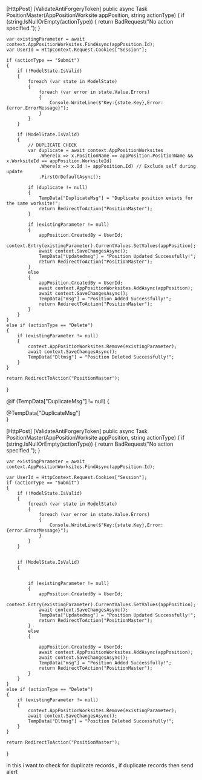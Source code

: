 [HttpPost]
[ValidateAntiForgeryToken]
public async Task<IActionResult> PositionMaster(AppPositionWorksite appPosition, string actionType)
{
    if (string.IsNullOrEmpty(actionType))
    {
        return BadRequest("No action specified.");
    }

    var existingParameter = await context.AppPositionWorksites.FindAsync(appPosition.Id);
    var UserId = HttpContext.Request.Cookies["Session"];

    if (actionType == "Submit")
    {
        if (!ModelState.IsValid)
        {
            foreach (var state in ModelState)
            {
                foreach (var error in state.Value.Errors)
                {
                    Console.WriteLine($"Key:{state.Key},Error:{error.ErrorMessage}");
                }
            }
        }

        if (ModelState.IsValid)
        {
            // DUPLICATE CHECK
            var duplicate = await context.AppPositionWorksites
                .Where(x => x.PositionName == appPosition.PositionName && x.WorksiteId == appPosition.WorksiteId)
                .Where(x => x.Id != appPosition.Id) // Exclude self during update
                .FirstOrDefaultAsync();

            if (duplicate != null)
            {
                TempData["DuplicateMsg"] = "Duplicate position exists for the same worksite!";
                return RedirectToAction("PositionMaster");
            }

            if (existingParameter != null)
            {
                appPosition.CreatedBy = UserId;
                context.Entry(existingParameter).CurrentValues.SetValues(appPosition);
                await context.SaveChangesAsync();
                TempData["Updatedmsg"] = "Position Updated Successfully!";
                return RedirectToAction("PositionMaster");
            }
            else
            {
                appPosition.CreatedBy = UserId;
                await context.AppPositionWorksites.AddAsync(appPosition);
                await context.SaveChangesAsync();
                TempData["msg"] = "Position Added Successfully!";
                return RedirectToAction("PositionMaster");
            }
        }
    }
    else if (actionType == "Delete")
    {
        if (existingParameter != null)
        {
            context.AppPositionWorksites.Remove(existingParameter);
            await context.SaveChangesAsync();
            TempData["Dltmsg"] = "Position Deleted Successfully!";
        }
    }

    return RedirectToAction("PositionMaster");
}


@if (TempData["DuplicateMsg"] != null)
{
    <div class="alert alert-warning">
        @TempData["DuplicateMsg"]
    </div>
}



[HttpPost]
[ValidateAntiForgeryToken]
public async Task<IActionResult> PositionMaster(AppPositionWorksite appPosition, string actionType)
{
    if (string.IsNullOrEmpty(actionType))
    {
        return BadRequest("No action specified.");
    }

    var existingParameter = await context.AppPositionWorksites.FindAsync(appPosition.Id);

    var UserId = HttpContext.Request.Cookies["Session"];
    if (actionType == "Submit")
    {
        if (!ModelState.IsValid)
        {
            foreach (var state in ModelState)
            {
                foreach (var error in state.Value.Errors)
                {
                    Console.WriteLine($"Key:{state.Key},Error:{error.ErrorMessage}");
                }
            }
        }


        if (ModelState.IsValid)
        {


            if (existingParameter != null)
            {
                appPosition.CreatedBy = UserId;
                context.Entry(existingParameter).CurrentValues.SetValues(appPosition);
                await context.SaveChangesAsync();
                TempData["Updatedmsg"] = "Position Updated Successfully!";
                return RedirectToAction("PositionMaster");
            }
            else
            {

                appPosition.CreatedBy = UserId;
                await context.AppPositionWorksites.AddAsync(appPosition);
                await context.SaveChangesAsync();
                TempData["msg"] = "Position Added Successfully!";
                return RedirectToAction("PositionMaster");
            }
        }
    }
    else if (actionType == "Delete")
    {
        if (existingParameter != null)
        {
            context.AppPositionWorksites.Remove(existingParameter);
            await context.SaveChangesAsync();
            TempData["Dltmsg"] = "Position Deleted Successfully!";
        }
    }

    return RedirectToAction("PositionMaster");
}

in this i want to check for duplicate records , if duplicate records then send alert 
